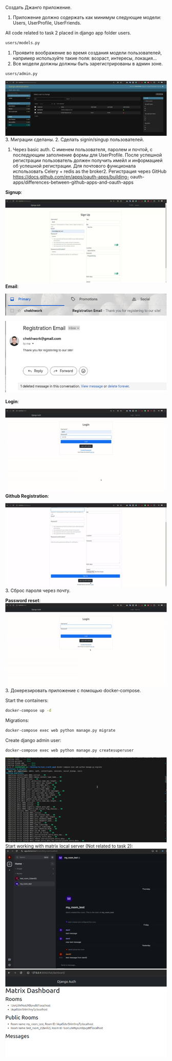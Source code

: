 Создать Джанго приложение.
1. Приложение должно содержать как минимум следующие модели: Users,
UserProfile, UserFriends.

All code related to task 2 placed in django app folder users.
```bash
users/models.py
```
1. Проявите воображение во время создания модели пользователей,
например используйте такие поля: возраст, интересы, локация...
2. Все модели должны должны быть зарегистрированы в админ зоне.
```bash
users/admin.py
```
![adminzone](readme_images/u1_models_admin_panel.png)
3. Миграции сделаны.
2. Сделать signin/singup пользователей.
1. Через basic auth. C именем пользователя, паролем и почтой, с последующим
заполнение формы для UserProfile. После успешной регистрации пользователь
должен получить имейл и информацией об успешной регистрации. Для
почтового функционала использовать Celery + redis as the broker2. Регистрация через GitHub https://docs.github.com/en/apps/oauth-apps/building-
oauth-apps/differences-between-github-apps-and-oauth-apps

**Signup**:

![signup](readme_images/u2_signup.gif)
**Email**:

![email](readme_images/u3_email_registration_1.png)

![email](readme_images/u4_email_registration_2.png)
<br>
<br>
**Login**:

![login](readme_images/u5_login.gif)
**Github Registration**:

![github](readme_images/u6_login_github.gif)
3. Сброс пароля через почту.

**Password reset**:
![passreset](readme_images/u7_password_reset.gif)
3. Докерезировать приложение с помощью docker-compose.

Start the containers:
```bash
docker-compose up -d
```
Migrations:
```bash
docker-compose exec web python manage.py migrate
```
Create django admin user:
```bash
docker-compose exec web python manage.py createsuperuser
```
![docker](readme_images/docker.png)
Start working with matrix local server (Not related to task 2):
![element](readme_images/u8_local_server_element.png)
![matrixapi](readme_images/u9_local_matrix_rooms.png)

